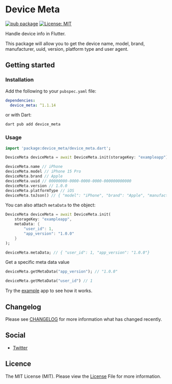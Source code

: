 # Device Meta

[![pub package](https://img.shields.io/pub/v/device_meta.svg)](https://pub.dartlang.org/packages/device_meta)
[![License: MIT](https://img.shields.io/badge/license-MIT-purple.svg)](https://opensource.org/licenses/MIT)

Handle device info in Flutter. 

This package will allow you to get the device name, model, brand, manufacturer, uuid, version, platform type and user agent.

## Getting started

### Installation

Add the following to your `pubspec.yaml` file:

``` yaml
dependencies:
  device_meta: ^1.1.14
```

or with Dart:

``` bash
dart pub add device_meta
```

### Usage

``` dart
import 'package:device_meta/device_meta.dart';

DeviceMeta deviceMeta = await DeviceMeta.init(storageKey: "exampleapp");

deviceMeta.name // iPhone
deviceMeta.model // iPhone 15 Pro
deviceMeta.brand // Apple
deviceMeta.uuid // 00000000-0000-0000-0000-000000000000
deviceMeta.version // 1.0.0
deviceMeta.platformType // iOS
deviceMeta.toJson() // { "model": "iPhone", "brand": "Apple", "manufacturer": "Apple", "uuid": "00000000-0000-0000-0000-000000000000", "version": "1.0.0", "platformType": "iOS", "userAgent": "n/a" }
```

You can also attach `metaData` to the object:

``` dart
DeviceMeta deviceMeta = await DeviceMeta.init(
    storageKey: "exampleapp",
    metaData: {
        "user_id": 1,
        "app_version": "1.0.0"
    }
);

deviceMeta.metaData; // { "user_id": 1, "app_version": "1.0.0"}
```

Get a specific meta data value

``` dart
deviceMeta.getMetaData("app_version"); // "1.0.0"

deviceMeta.getMetaData("user_id") // 1
```

Try the [example](/example) app to see how it works.

## Changelog
Please see [CHANGELOG](https://github.com/nylo-core/device_meta/blob/master/CHANGELOG.md) for more information what has changed recently.

## Social
* [Twitter](https://twitter.com/nylo_dev)

## Licence

The MIT License (MIT). Please view the [License](https://github.com/nylo-core/device_meta/blob/main/LICENSE) File for more information.
